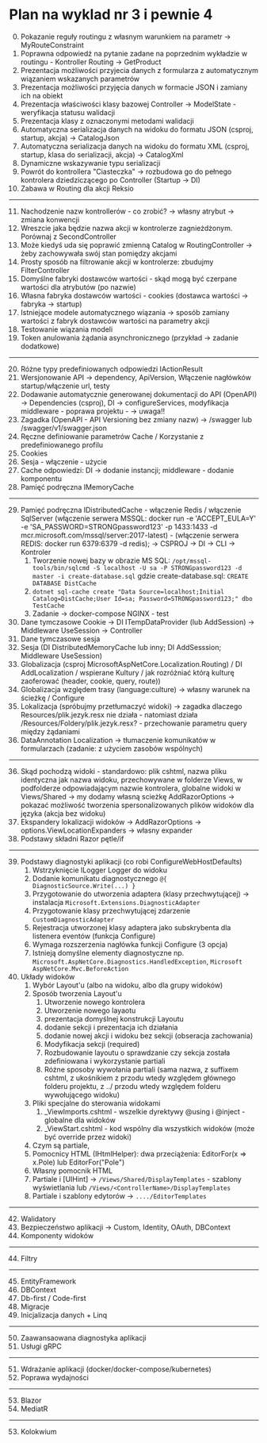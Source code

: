 # Plan na wyklad nr 3 i pewnie 4
0. Pokazanie reguły routingu z własnym warunkiem na parametr -> MyRouteConstraint
1. Poprawna odpowiedź na pytanie zadane na poprzednim wykładzie w routingu - Kontroller Routing -> GetProduct
2. Prezentacja możliwości przyjecia danych z formularza z automatycznym wiązaniem wskazanych parametrów
3. Prezentacja możliwości przyjęcia danych w formacie JSON i zamiany ich na obiekt
4. Prezentacja właściwości klasy bazowej Controller -> ModelState - weryfikacja statusu walidacji
5. Prezentacja klasy z oznaczonymi metodami walidacji
6. Automatyczna serializacja danych na widoku do formatu JSON (csproj, startup, akcja) -> CatalogJson
7. Automatyczna serializacja danych na widoku do formatu XML (csproj, startup, klasa do serializacji, akcja) -> CatalogXml
8. Dynamiczne wskazywanie typu serializacji
9. Powrót do kontrollera "Ciasteczka" -> rozbudowa go do pełnego kontrolera dziedziczącego po Controller (Startup -> DI)
10. Zabawa w Routing dla akcji Reksio
---
11. Nachodzenie nazw kontrollerów - co zrobić? -> własny atrybut -> zmiana konwencji
12. Wreszcie jaka będzie nazwa akcji w kontrolerze zagnieżdżonym. Porównaj z SecondController
13. Może kiedyś uda się poprawić zmienną Catalog w RoutingController -> żeby zachowywała swój stan pomiędzy akcjami
14. Prosty sposób na filtrowanie akcji w kontrolerze: zbudujmy FilterController
15. Domyślne fabryki dostawców wartości - skąd mogą być czerpane wartości dla atrybutów (po nazwie)
16. Własna fabryka dostawców wartości - cookies (dostawca wartości -> fabryka -> startup)
17. Istniejące modele automatycznego wiązania -> sposób zamiany wartości z fabryk dostawców wartości na parametry akcji
18. Testowanie wiązania modeli
19. Token anulowania żądania asynchronicznego (przykład -> zadanie dodatkowe)
---
20. Różne typy predefiniowanych odpowiedzi IActionResult
21. Wersjonowanie API -> dependency, ApiVersion, Włączenie nagłówków startup/włączenie url, testy
22. Dodawanie automatycznie generowanej dokumentacji do API (OpenAPI) -> Dependencies (csproj), DI -> configureServices, modyfikacja middleware - poprawa projektu - -> uwaga!!
23. Zagadka (OpenAPI - API Versioning bez zmiany nazw) -> /swagger lub /swagger/v1/swagger.json 
24. Ręczne definiowanie parametrów Cache / Korzystanie z predefiniowanego profilu
25. Cookies
26. Sesja - włączenie - użycie
27. Cache odpowiedzi: DI -> dodanie instancji; middleware - dodanie komponentu 
28. Pamięć podręczna IMemoryCache
---
29. Pamięć podręczna IDistributedCache - włączenie Redis / włączenie SqlServer (włączenie serwera MSSQL: docker run -e 'ACCEPT_EULA=Y' -e 'SA_PASSWORD=STRONGpassword123' -p 1433:1433 -d mcr.microsoft.com/mssql/server:2017-latest) - (włączenie serwera REDIS: docker run 6379:6379 -d redis); -> CSPROJ -> DI -> CLI -> Kontroler
    1. Tworzenie nowej bazy w obrazie MS SQL: `/opt/mssql-tools/bin/sqlcmd -S localhost -U sa -P STRONGpassword123 -d master -i create-database.sql` gdzie create-database.sql: `CREATE DATABASE DistCache`
    2. `dotnet sql-cache create "Data Source=localhost;Initial Catalog=DistCache;User Id=sa; Password=STRONGpassword123;" dbo TestCache` 
    3. Zadanie -> docker-compose NGINX - test
30. Dane tymczasowe Cookie  -> DI ITempDataProvider (lub AddSession) -> Middleware UseSession -> Controller
31. Dane tymczasowe sesja
32. Sesja (DI DistributedMemoryCache lub inny; DI AddSesssion; Middleware UseSession)
33. Globalizacja (csproj MicrosoftAspNetCore.Localization.Routing) / DI AddLocalization / wspierane Kultury / jak rozróżniać którą kulturę zaoferować (header, cookie, query, route))
34. Globalizacja względem trasy (language:culture) -> własny warunek na ścieżkę / Configure<RouteOptions>
34. Lokalizacja (spróbujmy przetłumaczyć widoki) -> zagadka dlaczego Resources/plik.jezyk.resx nie działa - natomiast działa /Resources/Foldery/plik.jezyk.resx? - przechowanie parametru query między żądaniami
35. DataAnnotation Localization -> tłumaczenie komunikatów w formularzach (zadanie: z użyciem zasobów wspólnych)
---
36. Skąd pochodzą widoki - standardowo: plik cshtml, nazwa pliku identyczna jak nazwa widoku, przechowywane w folderze Views, w podfolderze odpowiadającym nazwie kontrolera, globalne widoki w Views/Shared -> my dodamy własną scieżkę AddRazorOptions -> pokazać możliwość tworzenia spersonalizowanych plików widoków dla języka (akcja bez widoku)
37. Ekspandery lokalizacji widoków -> AddRazorOptions -> options.ViewLocationExpanders -> własny expander
38. Podstawy składni Razor pętle/if 
---
39. Podstawy diagnostyki aplikacji (co robi ConfigureWebHostDefaults)
    1. Wstrzyknięcie ILogger<Typ> Logger do widoku
    2. Dodanie komunikatu diagnostycznego `@{ DiagnosticSource.Write(...) }`
    3. Przygotowanie do utworzenia adaptera (klasy przechwytującej) -> instalacja `Microsoft.Extensions.DiagnosticAdapter`
    4. Przygotowanie klasy przechwytującej zdarzenie `CustomDiagnosticAdapter`
    5. Rejestracja utworzonej klasy adaptera jako subskrybenta dla listenera eventów (funkcja Configure)
    6. Wymaga rozszerzenia nagłówka funkcji Configure (3 opcja)
    7. Istnieją domyślne elementy diagnostyczne np. `Microsoft.AspNetCore.Diagnostics.HandledException`, `Microsoft AspNetCore.Mvc.BeforeAction`
41. Układy widoków
    1. Wybór Layout'u (albo na widoku, albo dla grupy widoków)        
    2. Sposób tworzenia Layout'u
        1. Utworzenie nowego kontrolera
        2. Utworzenie nowego layaotu 
        3. prezentacja domyślnej konstrukcji Layoutu
        4. dodanie sekcji i prezentacja ich działania
        5. dodanie nowej akcji i widoku bez sekcji (obseracja zachowania)
        6. Modyfikacja sekcji (required)
        7. Rozbudowanie layoutu o sprawdzanie czy sekcja została zdefiniowana i wykorzystanie partiali
        8. Różne sposoby wywołania partiali (sama nazwa, z suffixem cshtml, z ukośnikiem z przodu wtedy względem głównego folderu projektu, z ../ przodu wtedy względem folderu wywołującego widoku)
    3. Pliki specjalne do sterowania widokami
        1. _ViewImports.cshtml - wszelkie dyrektywy @using i @inject - globalne dla widoków
        2. _ViewStart.cshtml - kod wspólny dla wszystkich widoków (może być override przez widoki)        
    3. Czym są partiale, 
    4. Pomocnicy HTML (IHtmlHelper): dwa przeciążenia: EditorFor(x => x.Pole) lub EditorFor("Pole")
    5. Własny pomocnik HTML
    6. Partiale i [UIHint] -> `/Views/Shared/DisplayTemplates` - szablony wyświetlania lub `/Views/<ControllerName>/DisplayTemplates`
    7. Partiale i szablony edytorów -> `..../EditorTemplates`
---
42. Walidatory
43. Bezpieczeństwo aplikacji -> Custom, Identity, OAuth, DBContext 
42. Komponenty widoków
--- 
44. Filtry
---
45. EntityFramework
46. DBContext
47. Db-first / Code-first
48. Migracje
49. Inicjalizacja danych + Linq
---
50. Zaawansaowana diagnostyka aplikacji
51. Usługi gRPC
---
51. Wdrażanie aplikacji (docker/docker-compose/kubernetes)
52. Poprawa wydajności 
---
53. Blazor
54. MediatR
---
53. Kolokwium